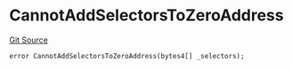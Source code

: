 # CannotAddSelectorsToZeroAddress
[Git Source](https://github.com/thrackle-io/rules-protocol/blob/a2d57139b7236b5b0e9a0727e55f81e5332cd216/src/economic/ruleProcessor/RuleProcessorDiamondLib.sol)


```solidity
error CannotAddSelectorsToZeroAddress(bytes4[] _selectors);
```

